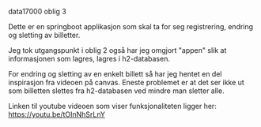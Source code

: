 data17000 oblig 3

Dette er en springboot applikasjon som skal ta for seg registrering, endring og sletting av billetter.

Jeg tok utgangspunkt i oblig 2 også har jeg omgjort "appen" slik at informasjonen som lagres,
lagres i h2-databasen.

For endring og sletting av en enkelt billett så har jeg hentet en del inspirasjon fra videoen på canvas.
Eneste problemet er at det ser ikke ut som billetten slettes fra h2-databasen ved mindre man sletter alle.

Linken til youtube videoen som viser funksjonaliteten ligger her: https://youtu.be/tOInNhSrLnY
